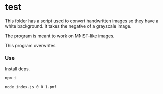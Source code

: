 # test

This folder has a script used to convert handwritten images
so they have a white background.  It takes the negative of
a grayscale image.

The program is meant to work on MNIST-like images.

This program overwrites

### Use

Install deps.

```sh
npm i
```

```sh
node index.js 0_0_1.pnf
```